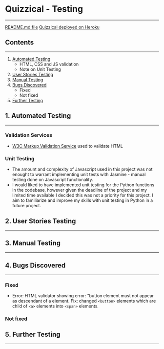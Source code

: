 # Quizzical - Testing
----------

[README.md file](./README.md)
[Quizzical deployed on Heroku](https://quizzical-quiz-app.herokuapp.com/)

## Contents
----------
1. [Automated Testing](#automated)
    * HTML, CSS and JS validation
    * Note on Unit Testing
2. [User Stories Testing](#user-stories)
3. [Manual Testing](#manual)
4. [Bugs Discovered](#bugs)
    * Fixed
    * Not fixed
5. [Further Testing](#further)

## 1. Automated Testing
----------

### Validation Services

* [W3C Markup Validation Service](https://validator.w3.org/) used to validate HTML

### Unit Testing

* The amount and complexity of Javascript used in this project was not enought to warrant implementing unit tests with Jasmine - manual testing done on Javascript functionality. 
* I would liked to have implemented unit testing for the Python functions in the codebase, however given the deadline of the project and my limited time available I decided this was not a priority for this project. I aim to familiarize and improve my skills with unit testing in Python in a future project.

## 2. User Stories Testing
----------

## 3. Manual Testing
----------

## 4. Bugs Discovered
----------

### Fixed

* Error: HTML validator showing error: "button element must not appear as descendant of a element. Fix: changed `<button>` elements which are child of `<a>` elements into `<span>` elements.

### Not fixed


## 5. Further Testing
----------







